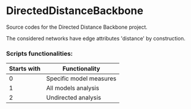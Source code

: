 # DirectedDistanceBackbone

Source codes for the Directed Distance Backbone project.

The considered networks have edge attributes 'distance' by construction.

### Scripts functionalities:
| Starts with |      Functionality      |
|-------------|-------------------------|
|      0      | Specific model measures |
|      1      |   All models analysis   |
|      2      |   Undirected analysis   |
